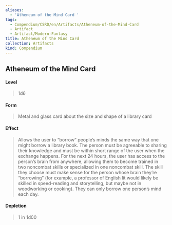 ```yaml
---
aliases:
  - 'Atheneum of the Mind Card '
tags:
  - Compendium/CSRD/en/Artifacts/Atheneum-of-the-Mind-Card
  - Artifact
  - Artifact/Modern-Fantasy
title: Atheneum of the Mind Card
collection: Artifacts
kind: Compendium
---
```

## Atheneum of the Mind Card 
#### Level 
>1d6 
#### Form
> Metal and glass card about the size and shape of a library card 
#### Effect
> Allows the user to “borrow” people’s minds the same way that one might borrow a library book. The person must be agreeable to sharing their knowledge and must be within short range of the user when the exchange happens. For the next 24 hours, the user has access to the person’s brain from anywhere, allowing them to become trained in two noncombat skills or specialized in one noncombat skill. The skill they choose must make sense for the person whose brain they’re “borrowing” (for example, a professor of English lit would likely be skilled in speed-reading and storytelling, but maybe not in woodworking or cooking). They can only borrow one person’s mind each day. 
#### Depletion 
>1 in 1d00

